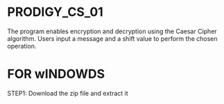 # PRODIGY_CS_01
The program enables encryption and decryption using the Caesar Cipher algorithm. Users input a message and a shift value to perform the chosen operation.

# FOR wINDOWDS
STEP1: Download the zip file and extract it
